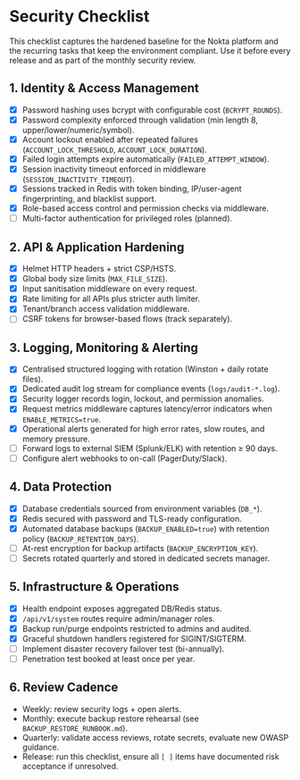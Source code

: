 # Security Checklist

This checklist captures the hardened baseline for the Nokta platform and the recurring tasks that keep the environment compliant.
Use it before every release and as part of the monthly security review.

## 1. Identity & Access Management
- [x] Password hashing uses bcrypt with configurable cost (`BCRYPT_ROUNDS`).
- [x] Password complexity enforced through validation (min length 8, upper/lower/numeric/symbol).
- [x] Account lockout enabled after repeated failures (`ACCOUNT_LOCK_THRESHOLD`, `ACCOUNT_LOCK_DURATION`).
- [x] Failed login attempts expire automatically (`FAILED_ATTEMPT_WINDOW`).
- [x] Session inactivity timeout enforced in middleware (`SESSION_INACTIVITY_TIMEOUT`).
- [x] Sessions tracked in Redis with token binding, IP/user-agent fingerprinting, and blacklist support.
- [x] Role-based access control and permission checks via middleware.
- [ ] Multi-factor authentication for privileged roles (planned).

## 2. API & Application Hardening
- [x] Helmet HTTP headers + strict CSP/HSTS.
- [x] Global body size limits (`MAX_FILE_SIZE`).
- [x] Input sanitisation middleware on every request.
- [x] Rate limiting for all APIs plus stricter auth limiter.
- [x] Tenant/branch access validation middleware.
- [ ] CSRF tokens for browser-based flows (track separately).

## 3. Logging, Monitoring & Alerting
- [x] Centralised structured logging with rotation (Winston + daily rotate files).
- [x] Dedicated audit log stream for compliance events (`logs/audit-*.log`).
- [x] Security logger records login, lockout, and permission anomalies.
- [x] Request metrics middleware captures latency/error indicators when `ENABLE_METRICS=true`.
- [x] Operational alerts generated for high error rates, slow routes, and memory pressure.
- [ ] Forward logs to external SIEM (Splunk/ELK) with retention ≥ 90 days.
- [ ] Configure alert webhooks to on-call (PagerDuty/Slack).

## 4. Data Protection
- [x] Database credentials sourced from environment variables (`DB_*`).
- [x] Redis secured with password and TLS-ready configuration.
- [x] Automated database backups (`BACKUP_ENABLED=true`) with retention policy (`BACKUP_RETENTION_DAYS`).
- [ ] At-rest encryption for backup artifacts (`BACKUP_ENCRYPTION_KEY`).
- [ ] Secrets rotated quarterly and stored in dedicated secrets manager.

## 5. Infrastructure & Operations
- [x] Health endpoint exposes aggregated DB/Redis status.
- [x] `/api/v1/system` routes require admin/manager roles.
- [x] Backup run/purge endpoints restricted to admins and audited.
- [x] Graceful shutdown handlers registered for SIGINT/SIGTERM.
- [ ] Implement disaster recovery failover test (bi-annually).
- [ ] Penetration test booked at least once per year.

## 6. Review Cadence
- Weekly: review security logs + open alerts.
- Monthly: execute backup restore rehearsal (see `BACKUP_RESTORE_RUNBOOK.md`).
- Quarterly: validate access reviews, rotate secrets, evaluate new OWASP guidance.
- Release: run this checklist, ensure all `[ ]` items have documented risk acceptance if unresolved.
